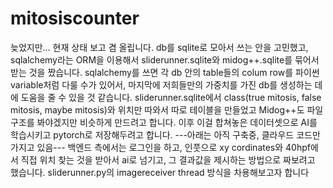 # mitosiscounter

늦었지만... 현재 상태 보고 겸 올립니다. db를 sqlite로 모아서 쓰는 안을 고민했고, sqlalchemy라는 ORM을 이용해서 sliderunner.sqlite와 midog++.sqlite를 묶어서 받는 것을 짰습니다. sqlalchemy를 쓰면 각 db 안의 table들의 colum row를 파이썬 variable처럼 다룰 수가 있어서, 마지막에 저희들만의 가중치를 가진 db를 생성하는 데에 도움을 줄 수 있을 것 같습니다. 
sliderunner.sqlite에서 class(true mitosis, false mitosis, maybe mitosis)와 위치만 따와서 따로 테이블을 만들었고 Midog++도 파일구조를 봐야겠지만 비슷하게 만드려고 합니다. 이후 이걸 합쳐놓은 데이터셋으로 AI를 학습시키고 pytorch로 저장해두려고 합니다. 
---아래는 아직 구축중, 클라우드 코드만 가지고 있음---
백엔드 측에서는 로그인을 하고, 인풋으로 xy cordinates와 40hpf에서 직접 위치 찾는 것을 받아서 ai로 넘기고, 그 결과값을 제시하는 방법으로 짜보려고 했습니다. sliderunner.py의 imagereceiver thread 방식을 차용해보고자 합니다
